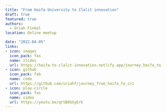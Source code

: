 ```yaml
---
title: "From Haifa University to Clalit innovation"
draft: true
featured: true
authors: 
  - Uriah Finkel
location: Online meetup

date: "2022-04-05"
links:
- icon: images
  icon_pack: fas
  name: slides
  url: https://haifa-to-clalit-innovation.netlify.app/journey_haifa_to_cri/journey_haifa_to_cri.html#1
- icon: github
  icon_pack: fab
  name: code
  url: https://github.com/uriahf/journey_from_haifa_to_cri
- icon: play-circle
  icon_pack: fas
  name: video
  url: https://youtu.be/qrSB0GSyErk
---
```

